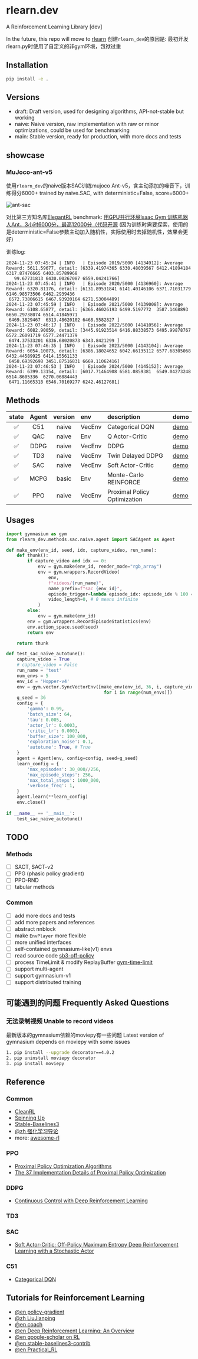 # rlearn.dev
A Reinforcement Learning Library [dev]

In the future, this repo will move to [rlearn](http://github.com/gseismic/rlearn.py)
创建`rlearn_dev`的原因是: 最初开发rlearn.py时使用了自定义的非gym环境，包袱过重

## Installation
```bash
pip install -e .
```

## Versions
- draft: Draft version, used for designing algorithms, API-not-stable but working
- naive: Naive version, raw implementation with raw or minor optimizations, could be used for benchmarking
- main: Stable version, ready for production, with more docs and tests

## showcase
### MuJoco-ant-v5
使用`rlearn_dev`的naive版本SAC训练mujoco Ant-v5，含主动添加的噪音下，训练得分6000+
trained by naive.SAC, with deterministic=False, score=6000+

![ant-sac](./docs/ant_sac.gif)

对比第三方知名库[ElegantRL](https://github.com/AI4Finance-Foundation/ElegantRL)
benchmark: [用GPU并行环境Isaac Gym 训练机器人Ant，3小时6000分，最高12000分（代码开源](https://zhuanlan.zhihu.com/p/508378146)
(因为训练时需要探索，使用的是deterministic=False参数主动加入随机性，实际使用时去掉随机性，效果会更好)

训练log:
```
2024-11-23 07:45:24 | INFO   | Episode 2019/5000 [4134912]: Average Reward: 5611.59677, detail: [6339.41974365 6330.48039567 6412.41894184 6317.87476665 6403.85789968
   99.67731813 6430.00267087 6559.04241766]
2024-11-23 07:45:41 | INFO   | Episode 2020/5000 [4136960]: Average Reward: 6320.81176, detail: [6131.89531841 6141.40146106 6371.71031779 6146.98573506 6462.2939436
 6572.73806615 6467.93920164 6271.53004489]
2024-11-23 07:45:59 | INFO   | Episode 2021/5000 [4139008]: Average Reward: 6108.65877, detail: [6366.46026193 6499.5197772  3587.1468893  6650.29738074 6514.41845971
 6469.3829467  6313.48620102 6468.5582827 ]
2024-11-23 07:46:17 | INFO   | Episode 2022/5000 [4141056]: Average Reward: 6082.90059, detail: [3445.91923514 6416.88338573 6495.99878767 6572.26091719 6577.24471379
 6474.37533201 6336.68020873 6343.8421299 ]
2024-11-23 07:46:35 | INFO   | Episode 2023/5000 [4143104]: Average Reward: 6054.10073, detail: [6386.18024652 6042.66135112 6577.68305068 6432.44589925 6414.15561133
 6458.69392698 3451.87516831 6669.11062416]
2024-11-23 07:46:53 | INFO   | Episode 2024/5000 [4145152]: Average Reward: 6399.13154, detail: [6017.71464908 6581.0859381  6549.04273248 6514.8605336  6270.06884443
 6471.11665318 6546.70169277 6242.46127681]
```

## Methods
| state | Agent | version | env | description | demo |   
|:---:|:---:|:---:|:---|:---|:---|
| ✅ | C51  | naive | VecEnv | Categorical DQN | [demo](tests/methods/c51/test_c51_naive.py)
| ✅ | QAC  | naive | Env | Q Actor-Critic | [demo](tests/methods/qac/test_qac_naive.py)
| ✅ | DDPG | naive | VecEnv | DDPG | [demo](tests/methods/ddpg/test_ddpg_naive.py)
| ✅ | TD3  | naive | VecEnv | Twin Delayed DDPG | [demo](tests/methods/td3/test_td3_naive.py)
| ✅ | SAC  | naive | VecEnv | Soft Actor-Critic | [demo](tests/methods/sac/test_sac_naive.py)
| ✅ | MCPG | basic |   Env  | Monte-Carlo REINFORCE | [demo](tests/methods/mcpg/test_mcpg_basic.py)
| ✅ | PPO  | naive | VecEnv | Proximal Policy Optimization | [demo](tests/methods/ppo/test_ppo_draft.py)

## Usages
```python
import gymnasium as gym
from rlearn_dev.methods.sac.naive.agent import SACAgent as Agent

def make_env(env_id, seed, idx, capture_video, run_name):
    def thunk():
        if capture_video and idx == 0:
            env = gym.make(env_id, render_mode="rgb_array")
            env = gym.wrappers.RecordVideo(
                env,
                f"videos/{run_name}",
                name_prefix=f"sac_{env_id}",
                episode_trigger=lambda episode_idx: episode_idx % 100 == 0,
                video_length=0, # 0 means infinite
            )
        else:
            env = gym.make(env_id)
        env = gym.wrappers.RecordEpisodeStatistics(env)
        env.action_space.seed(seed)
        return env

    return thunk

def test_sac_naive_autotune():
    capture_video = True
    # capture_video = False
    run_name = 'test'
    num_envs = 5
    env_id = 'Hopper-v4'
    env = gym.vector.SyncVectorEnv([make_env(env_id, 36, i, capture_video, run_name)
                                     for i in range(num_envs)])
    g_seed = 36
    config = {
        'gamma': 0.99,
        'batch_size': 64,
        'tau': 0.005,
        'actor_lr': 0.0003,
        'critic_lr': 0.0003,
        'buffer_size': 100_000,
        'exploration_noise': 0.1,
        'autotune': True, # True
    }
    agent = Agent(env, config=config, seed=g_seed)
    learn_config = {
        'max_episodes': 30_000//256,
        'max_episode_steps': 256,
        'max_total_steps': 1000_000,
        'verbose_freq': 1,
    }
    agent.learn(**learn_config)
    env.close() 
    
if __name__ == '__main__':
    test_sac_naive_autotune()
```

## TODO
### Methods
- [ ] SACT, SACT-v2
- [ ] PPG (phasic policy gradient)
- [ ] PPO-RND
- [ ] tabular methods

### Common
- [ ] add more docs and tests
- [ ] add more papers and references
- [ ] abstract nnblock
- [ ] make `EnvPlayer` more flexible
- [ ] more unified interfaces
- [ ] self-contained gymnasium-like(v1) envs
- [ ] read source code [sb3-off-policy](https://github.com/DLR-RM/stable-baselines3/blob/06498e8be71b9c8aee38226176dbd28443afbb4f/stable_baselines3/common/off_policy_algorithm.py#L439)
- [ ] process TimeLimit & modify ReplayBuffer [gym-time-limit](https://github.com/openai/gym/blob/master/gym/wrappers/time_limit.py#L19)
- [ ] support multi-agent
- [ ] support gymnasium-v1
- [ ] support distributed training

## 可能遇到的问题 Frequently Asked Questions
### 无法录制视频 Unable to record videos
最新版本的gymnasium依赖的moviepy有一些问题  Latest version of gymnasium depends on moviepy with some issues
```bash
1. pip install --upgrade decorator==4.0.2
2. pip uninstall moviepy decorator
3. pip install moviepy
```

## Reference
### Common
- [CleanRL](https://github.com/vwxyzjn/cleanrl)
- [Spinning Up](https://spinningup.openai.com/)
- [Stable-Baselines3](https://github.com/DLR-RM/stable-baselines3)
- [@zh 强化学习导论](https://hrl.boyuai.com/chapter/3/%E6%A8%A1%E4%BB%BF%E5%AD%A6%E4%B9%A0)
- more: [awesome-rl](https://github.com/aikorea/awesome-rl)
### PPO
- [Proximal Policy Optimization Algorithms](https://arxiv.org/abs/1707.06347)
- [The 37 Implementation Details of Proximal Policy Optimization](https://iclr-blog-track.github.io/2022/03/25/ppo-implementation-details/)
### DDPG
- [Continuous Control with Deep Reinforcement Learning](https://arxiv.org/abs/1509.02971)
### TD3
### SAC
- [Soft Actor-Critic: Off-Policy Maximum Entropy Deep Reinforcement Learning with a Stochastic Actor](https://arxiv.org/abs/1801.01290)
### C51
- [Categorical DQN](https://arxiv.org/abs/1707.06887)

## Tutorials for Reinforcement Learning
- [@en policy-gradient](https://lilianweng.github.io/posts/2018-04-08-policy-gradient/)
- [@zh LiuJianping](https://www.cnblogs.com/pinard)
- [@en coach](https://intellabs.github.io/coach/components/agents/index.html)
- [@en Deep Reinforcement Learning: An Overview](https://arxiv.org/pdf/1810.06339.pdf)
- [@en google-scholar on RL](https://scholar.google.com/scholar?q=reinforcement+learning)
- [@en stable-baselines3-contrib](https://github.com/Stable-Baselines-Team/stable-baselines3-contrib)
- [@en Practical_RL](https://github.com/yandexdataschool/Practical_RL)
